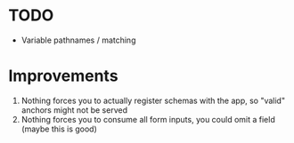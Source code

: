 # TODO
- Variable pathnames / matching

# Improvements
1. Nothing forces you to actually register schemas with the app, so "valid" anchors might not be served
2. Nothing forces you to consume all form inputs, you could omit a field (maybe this is good)